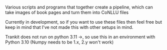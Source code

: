 Various scripts and programs that together create a pipeline, which can take images of book pages and turn them into CoNLLU files

Currently in development, so if you want to use these files then feel free but keep in mind that I've not made this with other setups in mind.

Trankit does not run on python 3.11 ->, so use this in an environment with Python 3.10 (Numpy needs to be 1.x, 2.y won't work)
